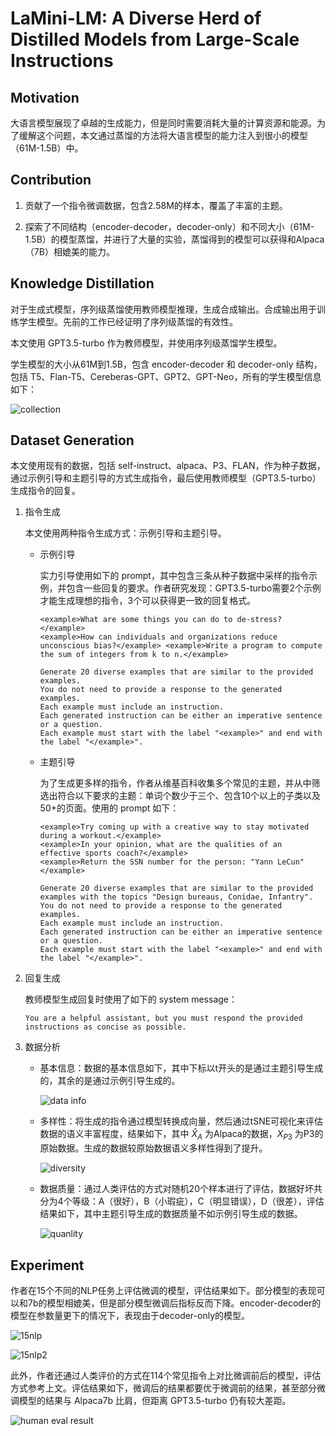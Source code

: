 # LaMini-LM: A Diverse Herd of Distilled Models from Large-Scale Instructions

## Motivation

大语言模型展现了卓越的生成能力，但是同时需要消耗大量的计算资源和能源。为了缓解这个问题，本文通过蒸馏的方法将大语言模型的能力注入到很小的模型（61M-1.5B）中。

## Contribution

1. 贡献了一个指令微调数据，包含2.58M的样本，覆盖了丰富的主题。

2. 探索了不同结构（encoder-decoder，decoder-only）和不同大小（61M-1.5B）的模型蒸馏，并进行了大量的实验，蒸馏得到的模型可以获得和Alpaca（7B）相媲美的能力。

## Knowledge Distillation

对于生成式模型，序列级蒸馏使用教师模型推理，生成合成输出。合成输出用于训练学生模型。先前的工作已经证明了序列级蒸馏的有效性。

本文使用 GPT3.5-turbo 作为教师模型，并使用序列级蒸馏学生模型。

学生模型的大小从61M到1.5B，包含 encoder-decoder 和 decoder-only 结构，包括 T5、Flan-T5、Cereberas-GPT、GPT2、GPT-Neo，所有的学生模型信息如下：

![collection](./assets/lamini_collection.png)

## Dataset Generation

本文使用现有的数据，包括 self-instruct、alpaca、P3、FLAN，作为种子数据，通过示例引导和主题引导的方式生成指令，最后使用教师模型（GPT3.5-turbo）生成指令的回复。

1. 指令生成

   本文使用两种指令生成方式：示例引导和主题引导。

   - 示例引导

     实力引导使用如下的 prompt，其中包含三条从种子数据中采样的指令示例，并包含一些回复的要求。作者研究发现：GPT3.5-turbo需要2个示例才能生成理想的指令，3个可以获得更一致的回复格式。

     ```string
     <example>What are some things you can do to de-stress?</example>
     <example>How can individuals and organizations reduce unconscious bias?</example> <example>Write a program to compute the sum of integers from k to n.</example>

     Generate 20 diverse examples that are similar to the provided examples.
     You do not need to provide a response to the generated examples.
     Each example must include an instruction.
     Each generated instruction can be either an imperative sentence or a question.
     Each example must start with the label "<example>" and end with the label "</example>".
     ```

   - 主题引导

     为了生成更多样的指令，作者从维基百科收集多个常见的主题，并从中筛选出符合以下要求的主题：单词个数少于三个、包含10个以上的子类以及50+的页面。使用的 prompt 如下：

     ```string
     <example>Try coming up with a creative way to stay motivated during a workout.</example>
     <example>In your opinion, what are the qualities of an effective sports coach?</example>
     <example>Return the SSN number for the person: "Yann LeCun"</example>
     
     Generate 20 diverse examples that are similar to the provided examples with the topics "Design bureaus, Conidae, Infantry".
     You do not need to provide a response to the generated examples.
     Each example must include an instruction.
     Each generated instruction can be either an imperative sentence or a question.
     Each example must start with the label "<example>" and end with the label "</example>".
     ```

2. 回复生成

   教师模型生成回复时使用了如下的 system message：

   ```string
   You are a helpful assistant, but you must respond the provided instructions as concise as possible.
   ```

3. 数据分析

   - 基本信息：数据的基本信息如下，其中下标以t开头的是通过主题引导生成的，其余的是通过示例引导生成的。

     ![data info](./assets/lamini_datainfo.png)

   - 多样性：将生成的指令通过模型转换成向量，然后通过tSNE可视化来评估数据的语义丰富程度，结果如下，其中 $\hat X_A$ 为Alpaca的数据，$X_{P3}$ 为P3的原始数据。生成的数据较原始数据语义多样性得到了提升。

     ![diversity](./assets/lamini_diversity.png)

   - 数据质量：通过人类评估的方式对随机20个样本进行了评估，数据好坏共分为4个等级：A（很好），B（小瑕疵），C（明显错误），D（很差），评估结果如下，其中主题引导生成的数据质量不如示例引导生成的数据。

     ![quanlity](./assets/lamini_quanlity.png)

## Experiment

作者在15个不同的NLP任务上评估微调的模型，评估结果如下。部分模型的表现可以和7b的模型相媲美，但是部分模型微调后指标反而下降。encoder-decoder的模型在参数量更下的情况下，表现由于decoder-only的模型。

![15nlp](./assets/lamini_15nlp.png)

![15nlp2](./assets/lamini_15nlp2.png)

此外，作者还通过人类评价的方式在114个常见指令上对比微调前后的模型，评估方式参考上文。评估结果如下，微调后的结果都要优于微调前的结果，甚至部分微调模型的结果与 Alpaca7b 比肩，但距离 GPT3.5-turbo 仍有较大差距。

![human eval result](./assets/lamini_human114.png)
